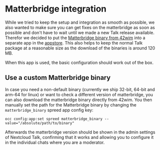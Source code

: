 # Matterbridge integration

While we tried to keep the setup and integration as smooth as possible, we also wanted to make sure you can get fixes on the matterbridge as soon as possible and don't have to wait until we made a new Talk release available. Therefor we decided to put the [Matterbridge binary from 42wim](https://github.com/42wim/matterbridge) into a separate app in the [appstore](https://apps.nextcloud.com/apps/talk_matterbridge). This also helps to keep the normal Talk package at a reasonable size as the download of the binaries is around 120 MB.

When this app is used, the basic configuration should work out of the box.

## Use a custom Matterbridge binary

In case you need a non-default binary (currently we ship 32-bit, 64-bit and arm-64 for linux) or want to check a different version of matterbridge, you can also download the matterbridge binary directly from 42wim.
You then manually set the path for the Matterbridge binary by changing the `matterbridge_binary` spreed app config key:
```
occ config:app:set spreed matterbridge_binary --value="/absolute/path/to/binary"
```

Afterwards the matterbridge version should be shown in the admin settings of Nextcloud Talk, confirming that it works and allowing you to configure it in the individual chats where you are a moderator.
